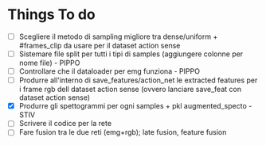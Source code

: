 # Things To do
- [ ] Scegliere il metodo di sampling migliore tra dense/uniform + #frames_clip da usare per il dataset action sense
- [ ] Sistemare file split per tutti i tipi di samples (aggiungere colonne per nome file) - PIPPO 
- [ ] Controllare che il dataloader per emg funziona - PIPPO
- [ ] Produrre all'interno di save_features/action_net le extracted features per i frame rgb dell dataset action sense (ovvero lanciare save_feat con dataset action sense)
- [x] Produrre gli spettogrammi per ogni samples + pkl augmented_specto - STIV
- [ ] Scrivere il codice per la rete
- [ ] Fare fusion tra le due reti (emg+rgb); late fusion, feature fusion